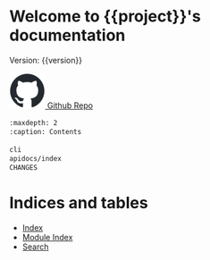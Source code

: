 # Welcome to {{project}}'s documentation

Version: {{version}}

[![gh](_static/gh-logo.png) Github Repo](https://github.com/TortugaLabs/mypielib)

```{toctree}
:maxdepth: 2
:caption: Contents

cli
apidocs/index
CHANGES
```

# Indices and tables

- [Index](genindex)
- [Module Index](modindex)
- [Search](search)

